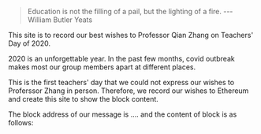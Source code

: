> Education is not the filling of a pail, but the lighting of a fire. --- William Butler Yeats

This site is to record our best wishes to Professor Qian Zhang on Teachers' Day of 2020. 

2020 is an unforgettable year. In the past few months, covid outbreak makes most our group members apart at different places. 

This is the first teachers' day that we could not express our wishes to Proferssor Zhang in person. Therefore, we record our wishes to Ethereum and create this site to show the block content. 

The block address of our message is .... and the content of block is as follows:

<script src="https://unpkg.com/web3@latest/dist/web3.min.js"></script>
<script type="text/javascript" src="./fetch.js" charset="utf-8"></script>
<div id="text"></div>



